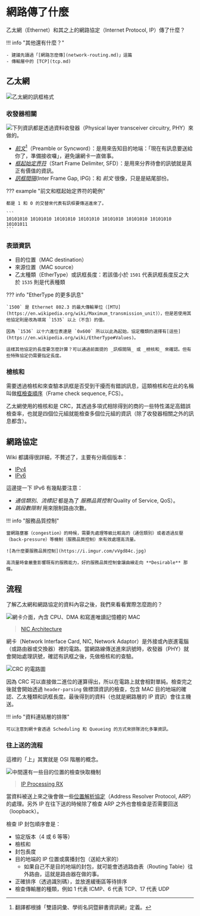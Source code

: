 # 網路傳了什麼

乙太網（Ethernet）和其之上的網路協定（Internet Protocol, IP）傳了什麼？

!!! info "其他還有什麼？"

    - 建議先讀過「[網路怎麼傳](network-routing.md)」這篇
    - 傳輸層中的 [TCP](tcp.md)

## 乙太網

![乙太網的訊框格式](https://i.imgur.com/jAyEtKR.png)

### 收發器相關

![下列資訊都是透過資料收發器（Physical layer transceiver circuitry, PHY）來做的。](https://res.cloudinary.com/rsc/image/upload/b_rgb:FFFFFF,c_pad,dpr_2.0,f_auto,h_300,q_auto,w_600/c_pad,h_300,w_600/F7092227-01)

-   [_前文_](https://terms.naer.edu.tw/detail/17545904/)[^1]（Preamble or Syncword）：是用來告知目的地端：「現在有訊息要送給你了，準備接收囉」，避免讓網卡一直做事。
-   [_框起始定界符_](https://terms.naer.edu.tw/detail/17499940/)（Start Frame Delimiter, SFD）：是用來分界待會的訊號就是真正有價值的資訊。
-   [_訊框間隔_](https://terms.naer.edu.tw/detail/17562349/)(Inter Frame Gap, IPG)：和 _前文_ 很像，只是是結尾部份。

??? example "前文和框起始定界符的範例"

    都是 1 和 0 的交替來代表有訊框要傳送進來了。

    ```
    10101010 10101010 10101010 10101010 10101010 10101010 10101010 10101011
    ```

### 表頭資訊

-   目的位置（MAC destination）
-   來源位置（MAC source）
-   乙太種類（EtherType）或訊框長度：若該值小於 `1501` 代表訊框長度反之大於 `1535` 則是代表種類

??? info "EtherType 的更多訊息"

    `1500` 是 Ethernet 802.3 的最大傳輸單位（[MTU](https://en.wikipedia.org/wiki/Maximum_transmission_unit)），但是若使用其他協定則是改為填寫 `1535` 以上（不含）的值。

    因為 `1536` 以十六進位表達是 `0x600` 所以以此為起始，協定種類的選擇有[這些](https://en.wikipedia.org/wiki/EtherType#Values)。

    這樣其他協定的長度要怎麼計算？可以通過前面提的 _訊框間隔_ 或 _檢核和_ 來確認。但有些特殊協定仍需要指定長度。

### 檢核和

需要透過檢核和來查驗本訊框是否受到干擾而有錯誤訊息，這類檢核和在此的名稱叫做[框檢查順序](https://terms.naer.edu.tw/detail/17499850/)（Frame check sequence, FCS）。

乙太網使用的檢核和是 CRC，其透過多項式相除得到的商的一些特性滿足高錯誤檢查率，也就是四個位元組就能檢查多個位元組的資訊（除了收發器相關之外的訊息都含）。

[^1]: 翻譯都根據「雙語詞彙、學術名詞暨辭書資訊網」定義。

## 網路協定

Wiki 都講得很詳細，不贅述了，主要有分兩個版本：

-   [IPv4](https://zh.wikipedia.org/wiki/IPv4#报文结构)
-   [IPv6](https://zh.wikipedia.org/wiki/IPv6#IPv6封包)

這邊提一下 IPv6 有幾點要注意：

-   _通信類別_、_流標記_ 都是為了 _服務品質控制_ Quality of Service, QoS）。
-   _跳段數限制_ 用來限制路由次數。

!!! info "服務品質控制"

    當網路壅塞（congestion）的時候，需要先處理等級比較高的（通信類別）或者透過反壓（back-pressure）等機制（服務品質控制）來有效處理高流量。

    ![為什麼要服務品質控制](https://i.imgur.com/vVgd84c.jpg)

    高流量時會嚴重影響既有的服務能力，好的服務品質控制會讓曲線走向 **Desirable** 那條。

## 流程

了解乙太網和網路協定的資料內容之後，我們來看看實際怎麼跑的？

![網卡介面，內含 CPU、DMA 和寫進唯讀記憶體的 MAC](https://d3i71xaburhd42.cloudfront.net/d3ae634201838c02aee6be7e01d0f4a3f32f439c/2-Figure1-1.png)

> [NIC Architecture](https://www.semanticscholar.org/paper/A-network-interface-card-architecture-for-I%2FO-in-Rauchfuss-Wild/d3ae634201838c02aee6be7e01d0f4a3f32f439c)

網卡（Network Interface Card, NIC, Network Adaptor）是外接或內嵌進電腦（或路由器或交換器）裡的電路。當網路線傳送進來訊號時，收發器（PHY）就會開始處理訊號，確認有訊框之後，先做檢核和的查驗。

![CRC 的電路圖](https://upload.wikimedia.org/wikipedia/commons/f/fd/Crc_shift_register_1.svg)

因為 CRC 可以直接做二進位的運算得出，所以在電路上就會相對單純。檢查完之後就會開始透過 `header-parsing` 做標頭資訊的檢查，包含 MAC 目的地端的確認、乙太種類和訊框長度。最後得到的資料（也就是網路層的 IP 資訊）會往主機送。

!!! info "資料連結層的排隊"

    可以注意到網卡會透過 Scheduling 和 Queueing 的方式來排隊消化多筆資訊。

### 往上送的流程

這裡的「上」其實就是 OSI 階層的概念。

![中間還有一些目的位置的檢查快取機制](https://i.imgur.com/wkZwXfB.gif)

> [IP Processing RX](https://www.erg.abdn.ac.uk/users/gorry/course/inet-pages/ip-processing-rx.html)

當資料被送上來之後會做一些[位置解析協定](https://terms.naer.edu.tw/detail/17555416/)（Address Resolver Protocol, ARP）的處理。另外 IP 在往下送的時候除了檢查 ARP 之外也會檢查是否需要回送（loopback）。

檢查 IP 封包順序會是：

-   協定版本（4 或 6 等等）
-   檢核和
-   封包長度
-   目的地端的 IP 位置或廣播封包（送給大家的）
    -   如果自己不是目的地端的封包，就可能會透過路由表（Routing Table）往外路由，這就是路由器在做的事。
-   正確排序（透過識別碼），並放進緩衝區等待排序
-   檢查傳輸層的種類，例如 1 代表 ICMP、6 代表 TCP、17 代表 UDP
